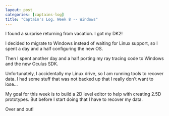 ```yaml
---
layout: post
categories: [captains-log]
title: "Captain's Log. Week 8 -- Windows"
---
```


I found a surprise returning from vacation. I got my DK2!

I decided to migrate to Windows instead of waiting for Linux support, so I spent a day and a half configuring the new OS.

Then I spent another day and a half porting my ray tracing code to Windows and the new Oculus SDK.

Unfortunately, I accidentally my Linux drive, so I am running tools to recover data. I had some stuff that was not backed up that I really don't want to lose...

My goal for this week is to build a 2D level editor to help with creating 2.5D prototypes. But before I start doing that I have to recover my data.

Over and out!
